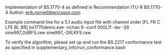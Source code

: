 Implementation of BS.1770-4 as defined in Recommendation ITU-R BS.1770-4
Author: erik.norvell@ericsson.com

Example command line for a 5.1 audio input file with channel order [FL FR C LFE BL BR]
bs1770demo.exe -nchan 6 -conf 000L11 -lev -26 sine997_0dBFS.raw sine997_-26LKFS.raw

To verify the algorithm, please set up and run the BS.2217 conformance test as specified in
supplementary_info/run_conformance.bash
